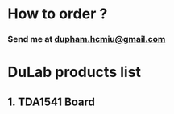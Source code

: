 # How to order ?  
### Send me at dupham.hcmiu@gmail.com

# DuLab products list

## 1. TDA1541 Board
